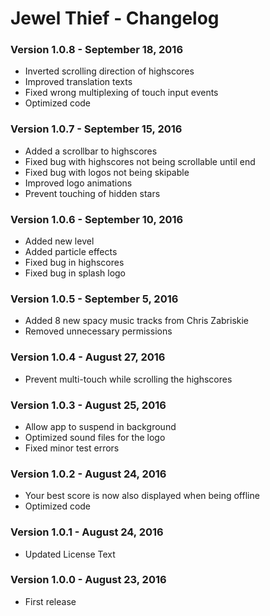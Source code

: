 Jewel Thief - Changelog
=========

### Version 1.0.8 - September 18, 2016

* Inverted scrolling direction of highscores
* Improved translation texts
* Fixed wrong multiplexing of touch input events
* Optimized code 

### Version 1.0.7 - September 15, 2016

* Added a scrollbar to highscores
* Fixed bug with highscores not being scrollable until end
* Fixed bug with logos not being skipable
* Improved logo animations
* Prevent touching of hidden stars

### Version 1.0.6 - September 10, 2016

* Added new level
* Added particle effects
* Fixed bug in highscores
* Fixed bug in splash logo

### Version 1.0.5 - September 5, 2016

* Added 8 new spacy music tracks from Chris Zabriskie
* Removed unnecessary permissions

### Version 1.0.4 - August 27, 2016

* Prevent multi-touch while scrolling the highscores

### Version 1.0.3 - August 25, 2016

* Allow app to suspend in background
* Optimized sound files for the logo
* Fixed minor test errors

### Version 1.0.2 - August 24, 2016

* Your best score is now also displayed when being offline
* Optimized code

### Version 1.0.1 - August 24, 2016

* Updated License Text

### Version 1.0.0 - August 23, 2016

* First release